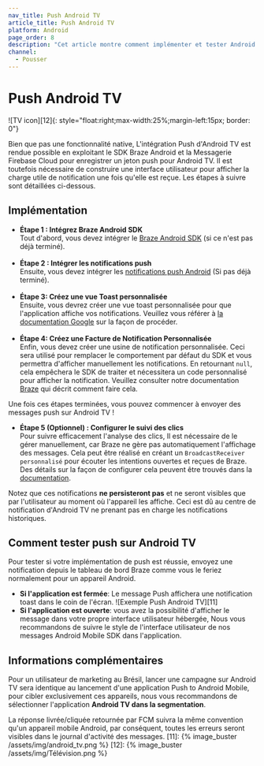 ```yaml
---
nav_title: Push Android TV
article_title: Push Android TV
platform: Android
page_order: 8
description: "Cet article montre comment implémenter et tester Android TV Push."
channel:
  - Pousser
---
```


# Push Android TV
!\[TV icon\]\[12\]{: style="float:right;max-width:25%;margin-left:15px; border: 0"}

Bien que pas une fonctionnalité native, L'intégration Push d'Android TV est rendue possible en exploitant le SDK Braze Android et la Messagerie Firebase Cloud pour enregistrer un jeton push pour Android TV. Il est toutefois nécessaire de construire une interface utilisateur pour afficher la charge utile de notification une fois qu'elle est reçue. Les étapes à suivre sont détaillées ci-dessous.

## Implémentation
- __Étape 1 : Intégrez Braze Android SDK__<br> Tout d'abord, vous devez intégrer le [Braze Android SDK][6] (si ce n'est pas déjà terminé).<br><br>
- __Étape 2 : Intégrer les notifications push__<br> Ensuite, vous devez intégrer les [notifications push Android][10] (Si pas déjà terminé).<br><br>
- __Étape 3: Créez une vue Toast personnalisée__<br> Ensuite, vous devrez créer une vue toast personnalisée pour que l'application affiche vos notifications. Veuillez vous référer à [la documentation Google][9] sur la façon de procéder.<br><br>
- __Étape 4: Créez une Facture de Notification Personnalisée__<br> Enfin, vous devez créer une usine de notification personnalisée. Ceci sera utilisé pour remplacer le comportement par défaut du SDK et vous permettra d'afficher manuellement les notifications. En retournant `null`, cela empêchera le SDK de traiter et nécessitera un code personnalisé pour afficher la notification. Veuillez consulter notre documentation [Braze][8] qui décrit comment faire cela.

Une fois ces étapes terminées, vous pouvez commencer à envoyer des messages push sur Android TV !

- __Étape 5 (Optionnel) : Configurer le suivi des clics__<br> Pour suivre efficacement l'analyse des clics, Il est nécessaire de le gérer manuellement, car Braze ne gère pas automatiquement l'affichage des messages. Cela peut être réalisé en créant un `BroadcastReceiver personnalisé` pour écouter les intentions ouvertes et reçues de Braze. Des détails sur la façon de configurer cela peuvent être trouvés dans la [documentation][7].

Notez que ces notifications __ne persisteront pas__ et ne seront visibles que par l'utilisateur au moment où l'appareil les affiche. Ceci est dû au centre de notification d'Android TV ne prenant pas en charge les notifications historiques.

## Comment tester push sur Android TV

Pour tester si votre implémentation de push est réussie, envoyez une notification depuis le tableau de bord Braze comme vous le feriez normalement pour un appareil Android.

- __Si l'application est fermée__: Le message Push affichera une notification toast dans le coin de l'écran. !\[Exemple Push Android TV\]\[11\]
- __Si l'application est ouverte__: vous avez la possibilité d'afficher le message dans votre propre interface utilisateur hébergée, Nous vous recommandons de suivre le style de l'interface utilisateur de nos messages Android Mobile SDK dans l'application.

## Informations complémentaires
Pour un utilisateur de marketing au Brésil, lancer une campagne sur Android TV sera identique au lancement d'une application Push to Android Mobile, pour cibler exclusivement ces appareils, nous vous recommandons de sélectionner l'application __Android TV dans la segmentation__.

La réponse livrée/cliquée retournée par FCM suivra la même convention qu'un appareil mobile Android, par conséquent, toutes les erreurs seront visibles dans le journal d'activité des messages.
[11]: {% image_buster /assets/img/android_tv.png %} [12]: {% image_buster /assets/img/Télévision.png %}

[6]: {{site.baseurl}}/developer_guide/platform_integration_guides/android/initial_sdk_setup/android_sdk_integration/?redirected=true
[7]: {{site.baseurl}}/developer_guide/platform_integration_guides/android/push_notifications/integration/standard_integration/#custom-handling-for-push-receipts-opens-dismissals-and-key-value-pairs
[8]: {{site.baseurl}}/developer_guide/platform_integration_guides/android/push_notifications/integration/standard_integration/#custom-displaying-notifications
[9]: https://developer.android.com/guide/topics/ui/notifiers/toasts#CustomToastView
[10]: {{site.baseurl}}/developer_guide/platform_integration_guides/android/push_notifications/integration/standard_integration/
